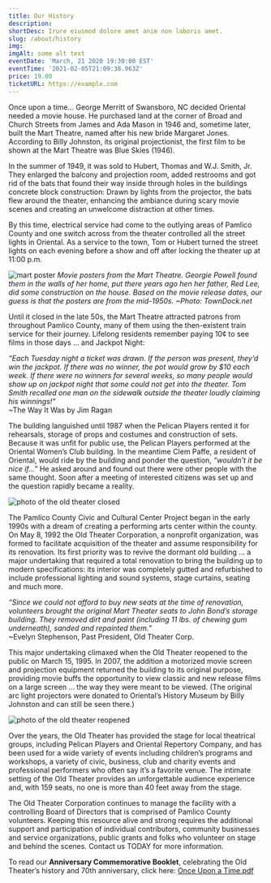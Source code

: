 ```yaml
---
title: Our History
description:  
shortDesc: Irure eiusmod dolore amet anim non laboris amet.
slug: /about/history
img: 
imgAlt: some alt text
eventDate: 'March, 21 2020 19:30:00 EST'
eventTime: '2021-02-05T21:09:38.963Z'
price: 19.00
ticketURL: https://example.com
---
```



Once upon a time... George Merritt of Swansboro, NC decided Oriental needed a movie house. He purchased land at the corner of Broad and Church Streets from James and Ada Mason in 1946 and, sometime later, built the Mart Theatre, named after his new bride Margaret Jones. According to Billy Johnston, its original projectionist, the first film to be shown at the Mart Theatre was Blue Skies (1946).

In the summer of 1949, it was sold to Hubert, Thomas and W.J. Smith, Jr. They enlarged the balcony and projection room, added restrooms and got rid of the bats that found their way inside through holes in the buildings concrete block construction: Drawn by lights from the projector, the bats flew around the theater, enhancing the ambiance during scary movie scenes and creating an unwelcome distraction at other times.

By this time, electrical service had come to the outlying areas of Pamlico County and one switch across from the theater controlled all the street lights in Oriental. As a service to the town, Tom or Hubert turned the street lights on each evening before a show and off after locking the theater up at 11:00 p.m.

![mart poster](https://old-theater-pics.netlify.app/img/mart-movie-posters.jpg) 
*Movie posters from the Mart Theatre. Georgie Powell found them in the walls of her home, put there years ago hen her father, Red Lee, did some construction on the house. Based on the movie release dates, our guess is that the posters are from the mid-1950s. ~Photo: TownDock.net*

Until it closed in the late 50s, the Mart Theatre attracted patrons from throughout Pamlico County, many of them using the then-existent train service for their journey. Lifelong residents remember paying 10¢ to see films in those days … and Jackpot Night:

*“Each Tuesday night a ticket was drawn. If the person was present, they’d win the jackpot. If there was no winner, the pot would grow by $10 each week. If there were no winners for several weeks, so many people would show up on jackpot night that some could not get into the theater. Tom Smith recalled one man on the sidewalk outside the theater loudly claiming his winnings!”*   
~The Way It Was by Jim Ragan

The building languished until 1987 when the Pelican Players rented it for rehearsals, storage of props and costumes and construction of sets. Because it was unfit for public use, the Pelican Players performed at the Oriental Women’s Club building. In the meantime Clem Paffe, a resident of Oriental, would ride by the building and ponder the question, *“wouldn’t it be nice if...”*  He asked around and found out there were other people with the same thought. Soon after a meeting of interested citizens was set up and the question rapidly became a reality.

![photo of the old theater closed](https://old-theater-pics.netlify.app/img/old-theater-closed.jpg) 

The Pamlico County Civic and Cultural Center Project began in the early 1990s with a dream of creating a performing arts center within the county. On May 8, 1992 the Old Theater Corporation, a nonprofit organization, was formed to facilitate acquisition of the theater and assume responsibility for its renovation. Its first priority was to revive the dormant old building … a major undertaking that required a total renovation to bring the building up to modern specifications: its interior was completely gutted and refurbished to include professional lighting and sound systems, stage curtains, seating and much more.

*“Since we could not afford to buy new seats at the time of renovation, volunteers brought the original Mart Theater seats to John Bond’s storage building. They removed dirt and paint (including 11 lbs. of chewing gum underneath), sanded and repainted them.”*   
~Evelyn Stephenson, Past President, Old Theater Corp.

This major undertaking climaxed when the Old Theater reopened to the public on March 15, 1995. In 2007, the addition a motorized movie screen and projection equipment returned the building to its original purpose, providing movie buffs the opportunity to view classic and new release films on a large screen … the way they were meant to be viewed. (The original arc light projectors were donated to Oriental’s History Museum by Billy Johnston and can still be seen there.)

![photo of the old theater reopened](https://old-theater-pics.netlify.app/img/old-theater-open.jpg) 

Over the years, the Old Theater has provided the stage for local theatrical groups, including Pelican Players and Oriental Repertory Company, and has been used for a wide variety of events including children’s programs and workshops, a variety of civic, business, club and charity events and professional performers who often say it’s a favorite venue. The intimate setting of the Old Theater provides an unforgettable audience experience and, with 159 seats, no one is more than 40 feet away from the stage.

The Old Theater Corporation continues to manage the facility with a controlling Board of Directors that is comprised of Pamlico County volunteers. Keeping this resource alive and strong requires the additional support and participation of individual contributors, community businesses and service organizations, public grants and folks who volunteer on stage and behind the scenes. Contact us TODAY for more information. 

To read our **Anniversary Commemorative Booklet**, celebrating the Old Theater’s history and 70th anniversary, click here: [Once Upon a Time.pdf](../pdf/once_upon_a_time.pdf)



